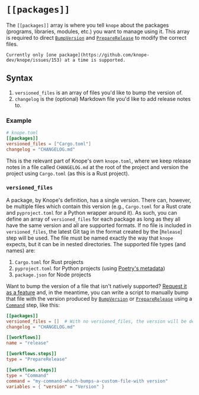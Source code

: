# `[[packages]]`

The `[[packages]]` array is where you tell `knope` about the packages (programs, libraries, modules, etc.) you want to manage using it. This array is required to direct [`BumpVersion`] and [`PrepareRelease`] to modify the correct files.

```admonish warning
Currently only [one package](https://github.com/knope-dev/knope/issues/153) at a time is supported.
```

## Syntax

1. `versioned_files` is an array of files you'd like to bump the version of.
2. `changelog` is the (optional) Markdown file you'd like to add release notes to.

### Example

```toml
# knope.toml
[[packages]]
versioned_files = ["Cargo.toml"]
changelog = "CHANGELOG.md"
```

This is the relevant part of Knope's own `knope.toml`, where we keep release notes in a file called `CHANGELOG.md` at the root of the project and version the project using `Cargo.toml` (as this is a Rust project).

### `versioned_files`

A package, by Knope's definition, has a single version. There can, however, be multiple files which contain this version (e.g., `Cargo.toml` for a Rust crate and `pyproject.toml` for a Python wrapper around it). As such, you can define an array of `versioned_files` for each package as long as they all have the same version and all are supported formats. If no file is included in `versioned_files`, the latest Git tag in the format created by the [`Release`] step will be used. The file must be named exactly the way that `knope` expects, but it can be in nested directories. The supported file types (and names) are:

1. `Cargo.toml` for Rust projects
2. `pyproject.toml` for Python projects (using [Poetry's metadata](https://python-poetry.org))
3. `package.json` for Node projects

Want to bump the version of a file that isn't natively supported? [Request it as a feature] and, in the meantime, you can write a script to manually bump that file with the version produced by [`BumpVersion`] or [`PrepareRelease`] using a [`Command`] step, like this:

```toml
[[packages]]
versioned_files = []  # With no versioned_files, the version will be determined via Git tag
changelog = "CHANGELOG.md"

[[workflows]]
name = "release"

[[workflows.steps]]
type = "PrepareRelease"

[[workflows.steps]]
type = "Command"
command = "my-command-which-bumps-a-custom-file-with version"
variables = { "version" = "Version" }
```

[`bumpversion`]: ./step/BumpVersion.md
[`preparerelease`]: ./step/PrepareRelease.md
[`command`]: ./step/Command.md
[request it as a feature]: https://github.com/knope-dev/knope/issues
